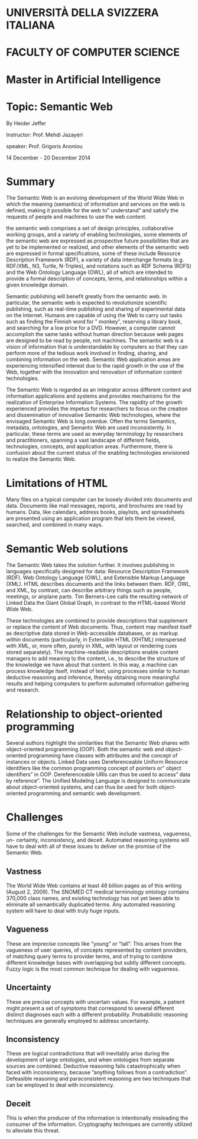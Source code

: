 # UNIVERSITÀ DELLA SVIZZERA ITALIANA

# FACULTY OF COMPUTER SCIENCE

# Master in Artificial Intelligence

# Topic: Semantic Web

By Heider Jeffer

Instructor: Prof. Mehdi Jazayeri

speaker: Prof. Grigoris Anoniou

14 December - 20 December 2014

# Summary

The Semantic Web is an evolving development of the World Wide Web in
which the meaning (semantics) of information and services on the web is
defined, making it possible for the web to” understand” and satisfy the
requests of people and machines to use the web content.

the semantic web comprises a set of design principles, collaborative
working groups, and a variety of enabling technologies, some elements of
the semantic web are expressed as prospective future possibilities that
are yet to be implemented or realized, and other elements of the
semantic web are expressed in formal specifications, some of these
include Resource Description Framework (RDF), a variety of data
interchange formats (e.g. RDF/XML, N3, Turtle, N-Triples), and notations
such as RDF Schema (RDFS) and the Web Ontology Language (OWL), all of
which are intended to provide a formal description of concepts, terms,
and relationships within a given knowledge domain.

Semantic publishing will benefit greatly from the semantic web. In
particular, the semantic web is expected to revolutionize scientific
publishing, such as real-time publishing and sharing of experimental
data on the Internet. Humans are capable of using the Web to carry out
tasks such as finding the Finnish word for ” monkey”, reserving a
library book, and searching for a low price for a DVD. However, a
computer cannot accomplish the same tasks without human direction
because web pages are designed to be read by people, not machines. The
semantic web is a vision of information that is understandable by
computers so that they can perform more of the tedious work involved in
finding, sharing, and combining information on the web. Semantic Web
application areas are experiencing intensified interest due to the rapid
growth in the use of the Web, together with the innovation and
renovation of information content technologies.

The Semantic Web is regarded as an integrator across different content
and information applications and systems and provides mechanisms for the
realization of Enterprise Information Systems. The rapidity of the
growth experienced provides the impetus for researchers to focus on the
creation and dissemination of innovative Semantic Web technologies,
where the envisaged Semantic Web is long overdue. Often the terms
Semantics, metadata, ontologies, and Semantic Web are used
inconsistently. In particular, these terms are used as everyday
terminology by researchers and practitioners, spanning a vast landscape
of different fields, technologies, concepts, and application areas.
Furthermore, there is confusion about the current status of the enabling
technologies envisioned to realize the Semantic Web.

# Limitations of HTML

Many files on a typical computer can be loosely divided into documents
and data. Documents like mail messages, reports, and brochures are read
by humans. Data, like calendars, address books, playlists, and
spreadsheets are presented using an application program that lets them
be viewed, searched, and combined in many ways.

# Semantic Web solutions

The Semantic Web takes the solution further. It involves publishing in
languages specifically designed for data: Resource Description Framework
(RDF). Web Ontology Language (OWL), and Extensible Markup Language
(XML). HTML describes documents and the links between them. RDF, OWL,
and XML, by contrast, can describe arbitrary things such as people,
meetings, or airplane parts. Tim Berners-Lee calls the resulting network
of Linked Data the Giant Global Graph, in contrast to the HTML-based
World Wide Web.

These technologies are combined to provide descriptions that supplement
or replace the content of Web documents. Thus, content may manifest
itself as descriptive data stored in Web-accessible databases, or as
markup within documents (particularly, in Extensible HTML (XHTML)
interspersed with XML, or, more often, purely in XML, with layout or
rendering cues stored separately). The machine-readable descriptions
enable content managers to add meaning to the content, i.e., to describe
the structure of the knowledge we have about that content. In this way,
a machine can process knowledge itself, instead of text, using processes
similar to human deductive reasoning and inference, thereby obtaining
more meaningful results and helping computers to perform automated
information gathering and research.

# Relationship to object-oriented programming

Several authors highlight the similarities that the Semantic Web shares
with object-oriented programming (OOP). Both the semantic web and
object-oriented programming have classes with attributes and the concept
of instances or objects. Linked Data uses Dereferenceable Uniform
Resource Identifiers like the common programming concept of pointers or”
object identifiers” in OOP. Dereferenceable URIs can thus be used to
access” data by reference”. The Unified Modeling Language is designed to
communicate about object-oriented systems, and can thus be used for both
object-oriented programming and semantic web development.

# Challenges

Some of the challenges for the Semantic Web include vastness, vagueness,
un- certainty, inconsistency, and deceit. Automated reasoning systems
will have to deal with all of these issues to deliver on the promise of
the Semantic Web.

## Vastness

The World Wide Web contains at least 48 billion pages as of this writing
(August 2, 2009). The SNOMED CT medical terminology ontology contains
370,000 class names, and existing technology has not yet been able to
eliminate all semantically duplicated terms. Any automated reasoning
system will have to deal with truly huge inputs.

## Vagueness

These are imprecise concepts like ”young” or ”tall”. This arises from
the vagueness of user queries, of concepts represented by content
providers, of matching query terms to provider terms, and of trying to
combine different knowledge bases with overlapping but subtly different
concepts. Fuzzy logic is the most common technique for dealing with
vagueness.

## Uncertainty

These are precise concepts with uncertain values. For example, a patient
might present a set of symptoms that correspond to several different
distinct diagnoses each with a different probability. Probabilistic
reasoning techniques are generally employed to address uncertainty.

## Inconsistency

These are logical contradictions that will inevitably arise during the
development of large ontologies, and when ontologies from separate
sources are combined. Deductive reasoning fails catastrophically when
faced with inconsistency, because ”anything follows from a
contradiction”. Defeasible reasoning and paraconsistent reasoning are
two techniques that can be employed to deal with inconsistency.

## Deceit

This is when the producer of the information is intentionally misleading
the consumer of the information. Cryptography techniques are currently
utilized to alleviate this threat.
